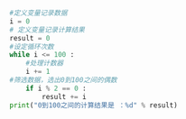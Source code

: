 
<BlogInfo title="10.到之间偶数求和" author="白日梦想猿" pv=0 read_times=0 pre_cost_time=0分9秒 category="python基础" tag_list="['python基础']" create_time="2019.09.14 22:31:35" update_time="2020.01.10 15:00:22" />

```python
#定义变量记录数据
i = 0
# 定义变量记录计算结果
result = 0
#设定循环次数
while i <= 100 :
    #处理计数器
    i += 1
#筛选数据，选出0到100之间的偶数
    if i % 2 == 0 :
        result += i
print("0到100之间的计算结果是 ：%d" % result)
```

